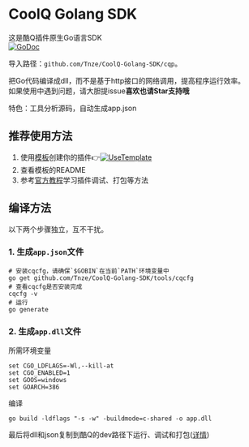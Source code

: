 # CoolQ Golang SDK
这是酷Q插件原生Go语言SDK  
[![GoDoc](https://img.shields.io/badge/pkg-documents-blue.svg)](https://pkg.go.dev/github.com/Tnze/CoolQ-Golang-SDK/cqp?tab=doc)

导入路径：`github.com/Tnze/CoolQ-Golang-SDK/cqp`。

把Go代码编译成dll，而不是基于http接口的网络调用，提高程序运行效率。  
如果使用中遇到问题，请大胆提issue**喜欢也请Star支持哦** 

特色：工具分析源码，自动生成app.json

## 推荐使用方法
1. 使用[模板](https://github.com/Tnze/CoolQ-Golang-Plugin)创建你的插件👉[![UseTemplate](https://img.shields.io/badge/-Use_Template-success)](https://github.com/Tnze/CoolQ-Golang-Plugin/generate)
1. 查看模板的README
1. 参考[官方教程](https://d.cqp.me/Pro/开发/快速入门)学习插件调试、打包等方法

## 编译方法

以下两个步骤独立，互不干扰。

### 1. 生成`app.json`文件

```batch
# 安装cqcfg，请确保`$GOBIN`在当前`PATH`环境变量中
go get github.com/Tnze/CoolQ-Golang-SDK/tools/cqcfg
# 查看cqcfg是否安装完成
cqcfg -v
# 运行
go generate
```

### 2. 生成`app.dll`文件

所需环境变量

```batch
set CGO_LDFLAGS=-Wl,--kill-at
set CGO_ENABLED=1
set GOOS=windows
set GOARCH=386
```

编译

```batch
go build -ldflags "-s -w" -buildmode=c-shared -o app.dll
```

最后将dll和json复制到酷Q的dev路径下运行、调试和打包([详情](https://docs.cqp.im/dev/v9/getting-started/))
